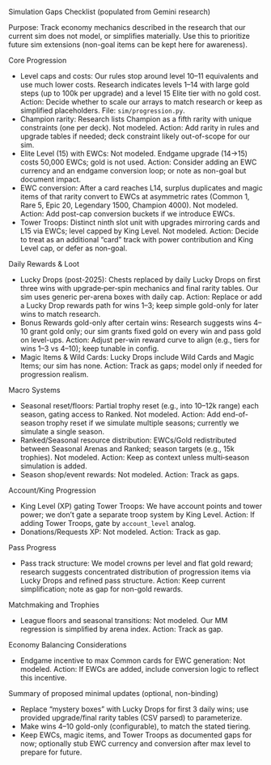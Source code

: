 Simulation Gaps Checklist (populated from Gemini research)

Purpose: Track economy mechanics described in the research that our current sim does not model, or simplifies materially. Use this to prioritize future sim extensions (non-goal items can be kept here for awareness).

Core Progression
- Level caps and costs: Our rules stop around level 10–11 equivalents and use much lower costs. Research indicates levels 1–14 with large gold steps (up to 100k per upgrade) and a level 15 Elite tier with no gold cost. Action: Decide whether to scale our arrays to match research or keep as simplified placeholders. File: `sim/progression.py`.
- Champion rarity: Research lists Champion as a fifth rarity with unique constraints (one per deck). Not modeled. Action: Add rarity in rules and upgrade tables if needed; deck constraint likely out-of-scope for our sim.
- Elite Level (15) with EWCs: Not modeled. Endgame upgrade (14→15) costs 50,000 EWCs; gold is not used. Action: Consider adding an EWC currency and an endgame conversion loop; or note as non-goal but document impact.
- EWC conversion: After a card reaches L14, surplus duplicates and magic items of that rarity convert to EWCs at asymmetric rates (Common 1, Rare 5, Epic 20, Legendary 1500, Champion 4000). Not modeled. Action: Add post-cap conversion buckets if we introduce EWCs.
- Tower Troops: Distinct ninth slot unit with upgrades mirroring cards and L15 via EWCs; level capped by King Level. Not modeled. Action: Decide to treat as an additional “card” track with power contribution and King Level cap, or defer as non-goal.

Daily Rewards & Loot
- Lucky Drops (post-2025): Chests replaced by daily Lucky Drops on first three wins with upgrade‑per‑spin mechanics and final rarity tables. Our sim uses generic per-arena boxes with daily cap. Action: Replace or add a Lucky Drop rewards path for wins 1–3; keep simple gold-only for later wins to match research.
- Bonus Rewards gold-only after certain wins: Research suggests wins 4–10 grant gold only; our sim grants fixed gold on every win and pass gold on level-ups. Action: Adjust per-win reward curve to align (e.g., tiers for wins 1–3 vs 4–10); keep tunable in config.
- Magic Items & Wild Cards: Lucky Drops include Wild Cards and Magic Items; our sim has none. Action: Track as gaps; model only if needed for progression realism.

Macro Systems
- Seasonal reset/floors: Partial trophy reset (e.g., into 10–12k range) each season, gating access to Ranked. Not modeled. Action: Add end-of-season trophy reset if we simulate multiple seasons; currently we simulate a single season.
- Ranked/Seasonal resource distribution: EWCs/Gold redistributed between Seasonal Arenas and Ranked; season targets (e.g., 15k trophies). Not modeled. Action: Keep as context unless multi‑season simulation is added.
- Season shop/event rewards: Not modeled. Action: Track as gaps.

Account/King Progression
- King Level (XP) gating Tower Troops: We have account points and tower power; we don’t gate a separate troop system by King Level. Action: If adding Tower Troops, gate by `account_level` analog.
- Donations/Requests XP: Not modeled. Action: Track as gap.

Pass Progress
- Pass track structure: We model crowns per level and flat gold reward; research suggests concentrated distribution of progression items via Lucky Drops and refined pass structure. Action: Keep current simplification; note as gap for non-gold rewards.

Matchmaking and Trophies
- League floors and seasonal transitions: Not modeled. Our MM regression is simplified by arena index. Action: Track as gap.

Economy Balancing Considerations
- Endgame incentive to max Common cards for EWC generation: Not modeled. Action: If EWCs are added, include conversion logic to reflect this incentive.

Summary of proposed minimal updates (optional, non-binding)
- Replace “mystery boxes” with Lucky Drops for first 3 daily wins; use provided upgrade/final rarity tables (CSV parsed) to parameterize.
- Make wins 4–10 gold-only (configurable), to match the stated tiering.
- Keep EWCs, magic items, and Tower Troops as documented gaps for now; optionally stub EWC currency and conversion after max level to prepare for future.

